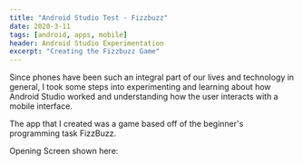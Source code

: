 ```yaml
---
title: "Android Studio Test - Fizzbuzz"
date: 2020-3-11
tags: [android, apps, mobile]
header: Android Studio Experimentation
excerpt: "Creating the Fizzbuzz Game"
---
```

Since phones have been such an integral part of our lives and technology in general,
I took some steps into experimenting and learning about how Android Studio worked
and understanding how the user interacts with a mobile interface.

The app that I created was a game based off of the beginner's programming
task FizzBuzz.

Opening Screen shown here:
<img src="{{ site.url }}{{ site.baseurl }}/images/fizzbuzz/fizzbuzz1.jpg" alt="">
